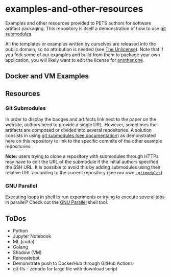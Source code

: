 # examples-and-other-resources

Examples and other resources provided to PETS authors for software artifact
packaging. This repository is itself a demonstration of how to use [git
submodules](#git-submodules).

All the templates or examples written by ourselves are released into the public
domain, so no attribution is needed (see [The Unlicense](LICENSE)). Note that if
you fork some of our examples and build from them to package your own
application, you will likely want to edit the license for [another
one](https://choosealicense.com/).


## Docker and VM Examples


## Resources

### Git Submodules

In order to display the badges and artifacts link next to the paper on the
website, authors need to provide a single URL. However, sometimes the artifacts
are composed or divided into several repositories. A solution consists in using
[git submodules (see
documentation)](https://git-scm.com/book/en/v2/Git-Tools-Submodules) as
demonstrated here on this repository to link to the specific commits of the
other example repositories.

**Note:** users trying to clone a repository with submodules through HTTPs may have
to edit the URL of the submodule if the initial authors specified the SSH URL.
It is possible to avoid this by adding submodules using their relative URL
according to the current repository (see our own [`.gitmodules`](.gitmodules)).

### GNU Parallel

Executing loops in shell to run experiments or trying to execute several jobs in
parallel? Check out the [GNU Parallel](https://www.gnu.org/software/parallel/)
shell tool.


## ToDos
- Python
- Jupyter Notebook
- ML (cuda)
- Golang
- Shadow (VM)
- Renovatebot
- Demonstrate push to DockerHub through GitHub Actions
- git-lfs - zenodo for large file with download script


